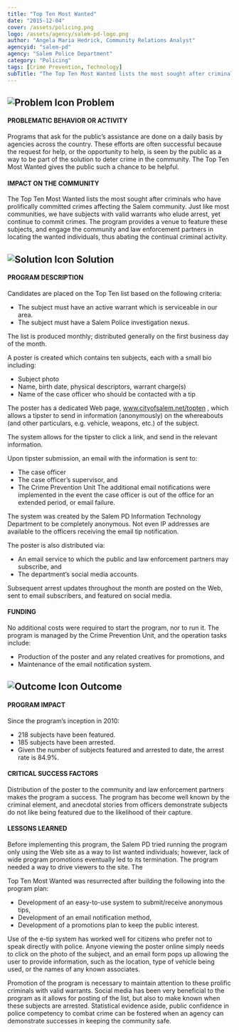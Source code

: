 ```yaml
---
title: "Top Ten Most Wanted"
date: "2015-12-04"
cover: /assets/policing.png
logo: /assets/agency/salem-pd-logo.png
author: "Angela Maria Hedrick, Community Relations Analyst"
agencyid: "salem-pd"
agency: "Salem Police Department"
category: "Policing"
tags: [Crime Prevention, Technology]
subTitle: "The Top Ten Most Wanted lists the most sought after criminals who have prolifically committed crimes affecting the Salem community."
---
```


## ![Problem Icon](https://github.com/google/material-design-icons/raw/master/alert/1x_web/ic_error_outline_black_48dp.png "Problem") Problem

#### PROBLEMATIC BEHAVIOR OR ACTIVITY

Programs that ask for the public’s assistance are done on a daily basis by agencies across the country. These efforts are often successful because the request for help, or the opportunity to help, is seen by the public as a way to be part of the solution to deter crime in the community. The Top Ten Most Wanted gives the public such a chance to be helpful.

#### IMPACT ON THE COMMUNITY

The Top Ten Most Wanted lists the most sought after criminals who have prolifically committed crimes affecting the Salem community. Just like most communities, we have subjects with valid warrants who elude arrest, yet continue to commit crimes. The program provides a venue to feature these subjects, and engage the community and law enforcement partners in locating the wanted individuals, thus abating the continual criminal activity.

## ![Solution Icon](https://github.com/google/material-design-icons/raw/master/action/1x_web/ic_lightbulb_outline_black_48dp.png "Solution") Solution

#### PROGRAM DESCRIPTION

Candidates are placed on the Top Ten list based on the following criteria:
  * The subject must have an active warrant which is serviceable in our area.
  * The subject must have a Salem Police investigation nexus.

The list is produced monthly; distributed generally on the first business day of the month.

A poster is created which contains ten subjects, each with a small bio including:
  * Subject photo
  * Name, birth date, physical descriptors, warrant charge(s)
  * Name of the case officer who should be contacted with a tip

The poster has a dedicated Web page, www.cityofsalem.net/topten , which allows a tipster to send in information (anonymously) on the whereabouts (and other particulars, e.g. vehicle, weapons, etc.) of the subject.

The system allows for the tipster to click a link, and send in the relevant information.

Upon tipster submission, an email with the information is sent to:
  * The case officer
  * The case officer’s supervisor, and
  * The Crime Prevention Unit
The additional email notifications were implemented in the event the case officer is out of the office for an extended period, or email failure.

The system was created by the Salem PD Information Technology Department to be completely anonymous. Not even IP addresses are available to the officers receiving the email tip notification.

The poster is also distributed via:
  * An email service to which the public and law enforcement partners may subscribe, and
  * The department’s social media accounts.

Subsequent arrest updates throughout the month are posted on the Web, sent to email subscribers, and featured on social media.

#### FUNDING

No additional costs were required to start the program, nor to run it. The program is managed by the Crime Prevention Unit, and the operation tasks include:

* Production of the poster and any related creatives for promotions, and
* Maintenance of the email notification system.


## ![Outcome Icon](https://github.com/google/material-design-icons/raw/master/action/1x_web/ic_view_list_black_48dp.png "Outcome") Outcome

#### PROGRAM IMPACT

Since the program’s inception in 2010:

* 218 subjects have been featured.
* 185 subjects have been arrested.
* Given the number of subjects featured and arrested to date, the arrest rate is 84.9%.

#### CRITICAL SUCCESS FACTORS

Distribution of the poster to the community and law enforcement partners makes the program a success. The program has become well known by the criminal element, and anecdotal stories from officers demonstrate subjects do not like being featured due to the likelihood of their capture.

#### LESSONS LEARNED

Before implementing this program, the Salem PD tried running the program only using the Web site as a way to list wanted individuals; however, lack of wide program promotions eventually led to its termination. The program needed a way to drive viewers to the site. The

Top Ten Most Wanted was resurrected after building the following into the program plan:

* Development of an easy-to-use system to submit/receive anonymous tips,
* Development of an email notification method,
* Development of a promotions plan to keep the public interest.

Use of the e-tip system has worked well for citizens who prefer not to speak directly with police. Anyone viewing the poster online simply needs to click on the photo of the subject, and an email form pops up allowing the user to provide information, such as the location, type of vehicle being used, or the names of any known associates.

Promotion of the program is necessary to maintain attention to these prolific criminals with valid warrants. Social media has been very beneficial to the program as it allows for posting of the list, but also to make known when these subjects are arrested. Statistical evidence aside, public confidence in police competency to combat crime can be fostered when an agency can demonstrate successes in keeping the community safe.
